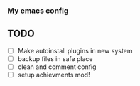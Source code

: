 ### My emacs config

## TODO

- [ ] Make autoinstall plugins in new system
- [ ] backup files in safe place
- [ ] clean and comment config
- [ ] setup achievments mod!
